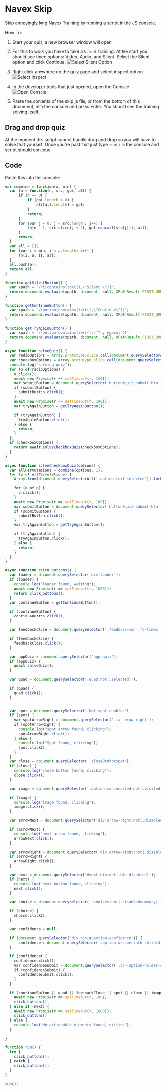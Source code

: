 # Navex Skip

Skip annoyingly long Navex Training by running a script in the JS console.

How To:

1. Start your quiz, a new browser window will open

2. For this to work you have to take a `Silent` training. At the start you should see three options: Video, Audio, and Silent. Select the Silent option and click Continue.
![Select Silent Option](silent_option.png)

3. Right click anywhere on the quiz page and select inspect option ![Select Inspect](inspect.png)

4. In the developer tools that just opened, open the Console ![Open Console](console.png)

5. Paste the contents of the skip.js file, or from the bottom of this document, into the console and press Enter. You should see the training solving itself.

## Drag and drop quiz

At the moment this script cannot handle drag and drop so you will have to solve that yourself. Once you're past that just type `run()` in the console and script should continue.

## Code
Paste this into the console:

```js
var combine = function(a, min) {
  var fn = function(n, src, got, all) {
      if (n == 0) {
          if (got.length > 0) {
              all[all.length] = got;
          }
          return;
      }
      for (var j = 0; j < src.length; j++) {
          fn(n - 1, src.slice(j + 1), got.concat([src[j]]), all);
      }
      return;
  }
  var all = [];
  for (var i = min; i < a.length; i++) {
      fn(i, a, [], all);
  }
  all.push(a);
  return all;
}

function getSilentButton() {
  var xpath = "//i[contains(text(),\"Silent \")]";
  return document.evaluate(xpath, document, null, XPathResult.FIRST_ORDERED_NODE_TYPE, null).singleNodeValue;
}

function getContinueButton() {
  var xpath = "//button[contains(text(),\"Continue\")]";
  return document.evaluate(xpath, document, null, XPathResult.FIRST_ORDERED_NODE_TYPE, null).singleNodeValue;
}

function getTryAgainButton() {
  var xpath = "//button[contains(text(),\"Try Again\")]";
  return document.evaluate(xpath, document, null, XPathResult.FIRST_ORDERED_NODE_TYPE, null).singleNodeValue;
}

async function solveQuiz() {
  var radioOptions = Array.prototype.slice.call(document.querySelectorAll('app-option-text input[type=radio]'));
  var checkboxOptions = Array.prototype.slice.call(document.querySelectorAll('app-option-text input[type=checkbox]'));
  console.log("solving quiz");
  for (o of radioOptions) {
    o.click();
    await new Promise(r => setTimeout(r, 100));
    var submitButton = document.querySelector('button#quiz-submit-btn');
    if (submitButton) {
      submitButton.click();
    }
    await new Promise(r => setTimeout(r, 100));
    var tryAgainButton = getTryAgainButton();

    if (tryAgainButton) {
      tryAgainButton.click();
    } else {
      return;
    }
  };
  if (checkboxOptions) {
    return await solveCheckboxQuiz(checkboxOptions);
  }
}

async function solveCheckboxQuiz(options) {
  var allPermutations = combine(options, 1);
  for (p of allPermutations) {
    Array.from(document.querySelectorAll('.option-text-selected')).forEach(function(e) {e.click()})

    for (o of p) {
      o.click();
    }
    await new Promise(r => setTimeout(r, 100));
    var submitButton = document.querySelector('button#quiz-submit-btn');
    if (submitButton) {
      submitButton.click();
    }
    var tryAgainButton = getTryAgainButton();

    if (tryAgainButton) {
      tryAgainButton.click();
    } else {
      return;
    }
  }
}

async function click_buttons() {
  var loader = document.querySelector('div.loader');
  if (loader) {
    console.log("loader found, waiting");
    await new Promise(r => setTimeout(r, 1000));
    return click_buttons();
  }
  var continueButton = getContinueButton();

  if (continueButton) {
    continueButton.click();
  }

  var feedbackClose = document.querySelector('.feedback-con .fa-times');

  if (feedbackClose) {
    feedbackClose.click();
  }

  var appQuiz = document.querySelector('app-quiz');
  if (appQuiz) {
    await solveQuiz();
  }

  var quad = document.querySelector('.quad:not(.selected)');

  if (quad) {
    quad.click();
  }


  var spot = document.querySelector('.hot-spot-enabled');
  if (spot) {
    var spotArrowRight = document.querySelector('.fa-arrow-right');
    if (spotArrowRight) {
      console.log("spot arrow found, clicking");
      spotArrowRight.click();
    } else {
      console.log("Spot found, clicking");
      spot.click();
    }
  }
  var close = document.querySelector('.closeBtnhotspot');
  if (close) {
    console.log("close button found, clicking");
    close.click();
  }

  var image = document.querySelector('.option-con.enabled:not(.visited)')

  if (image) {
    console.log("image found, clicking");
    image.click();
  }

  var arrowNext = document.querySelector('div.arrow-right:not(.disabled) button')

  if (arrowNext) {
    console.log("next arrow found, clicking");
    arrowNext.click();
  }

  var arrowRight = document.querySelector('div.arrow-right:not(.disabled) .nextBtn');
  if (arrowRight) {
    arrowRight.click();
  }

  var next = document.querySelector('#next-btn:not(.btn-disabled)');
  if (next) {
    console.log("next button found, clicking");
    next.click();
  }

  var choice = document.querySelector('.choices:not(.disabledsummary)');

  if (choice) {
    choice.click();
  }

  var confidence = null;

  if (document.querySelector('div.con-question-confidence')) {
      confidence = document.querySelector('.option-wrapper:nth-child(4)>div:not(.selected)');
  }

  if (confidence) {
    confidence.click();
    var confidenceSubmit = document.querySelector('.con-option-holder-con > button:not(.disabled):not(.btn-disabled');
    if (confidenceSubmit) {
      confidenceSubmit.click();
    }
  }

  if (continueButton || quad || feedbackClose || spot || close || image || arrowNext || arrowRight || choice || confidence || appQuiz) {
    await new Promise(r => setTimeout(r, 100));
    click_buttons()
  } else if (next) {
    await new Promise(r => setTimeout(r, 1000));
    click_buttons()
  } else {
    console.log("No actionable elements found, exiting");
  }

}

function run() {
  try {
    click_buttons();
  } catch {
    click_buttons();
  }
}

run();
```
